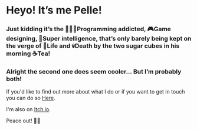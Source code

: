 # Heyo! It’s me Pelle!

### Just kidding it’s the 👨🏻‍💻Programming addicted, 🎮Game designing, 🧠Super intelligence, that’s only barely being kept on the verge of 🌱Life and 💀Death by the two sugar cubes in his morning ☕Tea!

### Alright the second one does seem cooler... But I’m probably both!

If you'd like to find out more about what I do or if you want to get in touch you can do so [Here](http://www.stupidplusplus.com).

I'm also on [Itch.io](https://stupidplusplus.itch.io/).

Peace out! ✌🏻
